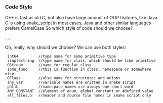 ### Code Style

C++ is fast as old C, but also have large amount of OOP features, like Java.
C is using snake_script in most cases, Java and other similar languages prefers CamelCase
So which style of code should we choose?
 
....

Oh, really, why should we choose? We can use both styles!

````
 int64         //type name for some primitive type
 simplestring  //type name for class, which should be like primitive
 OStream       //name for regular class
 some_func     //this is function in class, namespace or somewhere else
 OFlags        //also name for structures and unions
 any_var       //variable names are written in snake script
 phlib         //namespace names are always one short word
 ANY_CONSTANT  //element of enum, global constant or #defined value
 all_files.h   //header and source file names in snake script only
````
